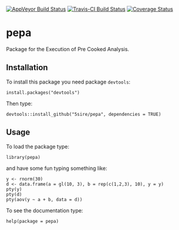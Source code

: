 [![AppVeyor Build Status](https://ci.appveyor.com/api/projects/status/github/reyzaguirre/st4gi?branch=master)](https://ci.appveyor.com/project/reyzaguirre/st4gi)
[![Travis-CI Build Status](https://travis-ci.org/reyzaguirre/st4gi.png?branch=master)](https://travis-ci.org/reyzaguirre/st4gi)
[![Coverage Status](https://img.shields.io/coveralls/reyzaguirre/st4gi.svg)](https://coveralls.io/r/reyzaguirre/st4gi?branch=master)

pepa
====
Package for the Execution of Pre Cooked Analysis.

Installation
------------
To install this package you need package `devtools`:

```{r eval=F}
install.packages("devtools")
```

Then type:

```{r eval=F}
devtools::install_github("5sire/pepa", dependencies = TRUE)
```


Usage
-----
To load the package type:

```{r eval=F}
library(pepa)
```

and have some fun typing something like:

```{r eval=F}
y <- rnorm(30)
d <- data.frame(a = gl(10, 3), b = rep(c(1,2,3), 10), y = y)
pty(y)
pty(d)
pty(aov(y ~ a + b, data = d))
```

To see the documentation type:

```{r eval=F}
help(package = pepa)
```

